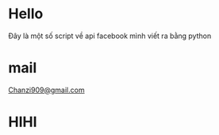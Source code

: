 # Hello
Đây là một số script về api facebook mình viết ra bằng python 
# mail 
Chanzi909@gmail.com

# HIHI